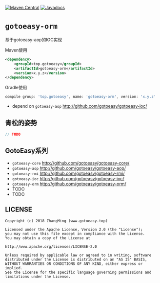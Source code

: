 [![Maven Central](https://maven-badges.herokuapp.com/maven-central/top.gotoeasy/gotoeasy-orm/badge.svg)](https://maven-badges.herokuapp.com/maven-central/top.gotoeasy/gotoeasy-orm)
[![Javadocs](https://www.javadoc.io/badge/top.gotoeasy/gotoeasy-orm.svg)](https://www.javadoc.io/doc/top.gotoeasy/gotoeasy-orm)


# `gotoeasy-orm`
基于gotoeasy-aop的IOC实现


Maven使用
```xml
<dependency>
    <groupId>top.gotoeasy</groupId>
    <artifactId>gotoeasy-orm</artifactId>
    <version>x.y.z</version>
</dependency>
```

Gradle使用
```gradle
compile group: 'top.gotoeasy', name: 'gotoeasy-orm', version: 'x.y.z'
```

- depend on `gotoeasy-aop` http://github.com/gotoeasy/gotoeasy-ioc/


## 青松的姿势
```java
// TODO
```






## GotoEasy系列
- `gotoeasy-core` http://github.com/gotoeasy/gotoeasy-core/
- `gotoeasy-aop` http://github.com/gotoeasy/gotoeasy-aop/
- `gotoeasy-rmi` http://github.com/gotoeasy/gotoeasy-rmi/
- `gotoeasy-ioc` http://github.com/gotoeasy/gotoeasy-ioc/
- `gotoeasy-orm` http://github.com/gotoeasy/gotoeasy-orm/
- TODO
- TODO

## LICENSE

    Copyright (c) 2018 ZhangMing (www.gotoeasy.top)

    Licensed under the Apache License, Version 2.0 (the "License");
    you may not use this file except in compliance with the License.
    You may obtain a copy of the License at

    http://www.apache.org/licenses/LICENSE-2.0

    Unless required by applicable law or agreed to in writing, software
    distributed under the License is distributed on an "AS IS" BASIS,
    WITHOUT WARRANTIES OR CONDITIONS OF ANY KIND, either express or implied.
    See the License for the specific language governing permissions and
    limitations under the License.

